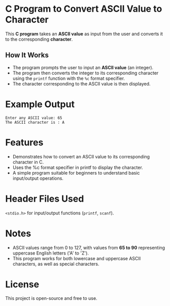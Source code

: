 # C Program to Convert ASCII Value to Character

This **C program** takes an **ASCII value** as input from the user and converts it to the corresponding **character**.

## How It Works
- The program prompts the user to input an **ASCII value** (an integer).
- The program then converts the integer to its corresponding character using the `printf` function with the `%c` format specifier.
- The character corresponding to the ASCII value is then displayed.

# Example Output

```
Enter any ASCII value: 65
The ASCII character is : A
```

# Features
- Demonstrates how to convert an ASCII value to its corresponding character in C.
- Uses the %c format specifier in printf to display the character.
- A simple program suitable for beginners to understand basic input/output operations.

# Header Files Used
`<stdio.h>` for input/output functions (`printf`, `scanf`).

# Notes
- ASCII values range from 0 to 127, with values from **65 to 90** representing uppercase English letters ('A' to 'Z').
- This program works for both lowercase and uppercase ASCII characters, as well as special characters.

# License
This project is open-source and free to use.